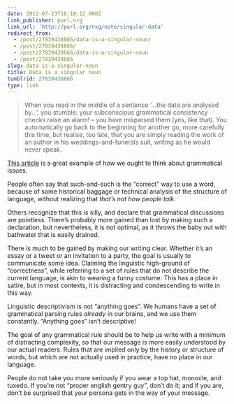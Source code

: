 ```yaml
---
date: 2012-07-23T16:18:12.000Z
link_publisher: purl.org
link_url: 'http://purl.org/nxg/note/singular-data'
redirect_from:
  - /post/27839438666/data-is-a-singular-noun/
  - /post/27839438666/
  - /post/27839438666/data-is-a-singular-noun
  - /post/27839438666
slug: data-is-a-singular-noun
title: Data is a singular noun
tumblrid: 27839438666
type: link
---
```

<blockquote>
  <p>When you read in the middle of a sentence ‘&hellip;the data are analysed by&hellip;’, you stumble: your subconscious grammatical consistency checks raise an alarm! – you have misparsed them (yes, like that). You automatically go back to the beginning for another go, more carefully this time, but realise, too late, that you are simply reading the work of an author in his weddings-and-funerals suit, writing as he would never speak.</p>
</blockquote>

<p><a href="http://purl.org/nxg/note/singular-data">This article</a> is a great example of how we ought to think about grammatical issues.</p>

<p>People often say that such-and-such is the &ldquo;correct&rdquo; way to use a word, because of some historical baggage or technical analysis of the structure of language, without realizing that <em>that&rsquo;s not how people talk</em>.</p>

<p>Others recognize that this is silly, and declare that grammatical discussions are pointless.  There&rsquo;s probably more gained than lost by making such a declaration, but nevertheless, it is not optimal, as it throws the baby out with bathwater that is easily drained.</p>

<p>There is much to be gained by making our writing clear.  Whether it&rsquo;s an essay or a tweet or an invitation to a party, the goal is usually to communicate some idea.  Claiming the linguistic high-ground of &ldquo;correctness&rdquo;, while referring to a set of rules that do not describe the current language, is akin to wearing a funny costume.  This has a place in satire, but in most contexts, it is distracting and condescending to write in this way.</p>

<p>Linguistic descriptivism is not &ldquo;anything goes&rdquo;.  We humans have a set of grammatical parsing rules <em>already</em> in our brains, and we use them constantly.  &ldquo;Anything goes&rdquo; isn&rsquo;t descriptive!</p>

<p>The goal of any grammatical rule should be to help us write with a minimum of distracting complexity,  so that our message is more easily understood by our actual readers.  Rules that are implied only by the history or structure of words, but which are not actually used in practice, have no place in our language.</p>

<p>People do not take you more seriously if you wear a top hat, monocle, and tuxedo.  If you&rsquo;re not &ldquo;proper english gentry guy&rdquo;, don&rsquo;t do it; and if you are, don&rsquo;t be surprised that your persona gets in the way of your message.</p>
